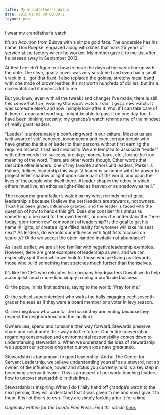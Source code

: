 ```yaml
---
title: My Grandfather’s Watch
date: 2015-01-03 00:00:00 Z
layout: post
---
```


I wear my grandfather’s watch.

It’s an Accutron from Bulova with a simple gold face. The underside has his name, Don Roepke, engraved along with dates that mark 25 years of service at the factory where he worked. My mother gave it to me just after he passed away in September 2013.

At first I couldn’t figure out how to make the days of the week line up with the date. The clear, quartz cover was very scratched and even had a small crack in it. I got that fixed. I also replaced the golden, stretchy metal band with one made of brown leather. It’s not worth hundreds of dollars, but it’s a nice watch and it means a lot to me.

But you know, even with all the tweaks and changes I’ve made, there is still this sense that I am wearing Grandpa’s watch. I didn’t get a new watch. It was someone else’s and now I simply look after it. And, if I can take care of it, keep it clean and working, I might be able to pass it on one day, too. I have been thinking recently; my grandpa’s watch reminds me of the mindset of really great leaders.

“Leader” is unfortunately a confusing word in our culture. Most of us are well aware of self-centered, incompetent and even corrupt people who have grafted the title of leader to their persona without first earning the required respect, trust and credibility. We are tempted to associate “leader” with other words like success, prestige, money, fame, etc., losing the true meaning of the word. There are other words though. Other words that describe other leaders. One of my favorite authors and leaders, Parker J. Palmer, defines leadership this way: “A leader is someone with the power to project either shadow or light upon some part of the world, and upon the lives of the people who dwell there. A leader shapes the ethos in which others must live, an ethos as light-filled as heaven or as shadowy as hell.”

The reason my grandfather’s watch on my wrist reminds me of great leadership is because I believe the best leaders are stewards, not owners. Trust has been given, influence granted, and the leader is faced with the question of how to handle this gift. Does she consider this status as something to be used for her own benefit, or does she understand the “here today, gone tomorrow” component of leadership? Is the goal to get his name in lights, or create a light-filled reality for whoever will take his seat next? As leaders, do we hold our influence with tight fists focused on scarcity? Or do we accept the open-handed invitation of abundance?

As I said earlier, we are all too familiar with negative leadership examples. However, there are great examples of leadership as well, and we can especially spot them when we look for those who are living as stewards, those who build something that stretches much further than themselves.

It’s like the CEO who relocates his company headquarters Downtown to help accomplish much more than simply running a profitable business.

Or the pope, in his first address, saying to the world: “Pray for me.”

Or the school superintendent who walks the halls engaging each seventh-grader he sees as if they were a board member or a voter in levy season.

Or the neighbors who care for the house they are renting because they respect the neighborhood and the landlord.

Owners use, spend and consume their way forward. Stewards preserve, share and collaborate their way into the future. Our entire conversation regarding conservation and environmental responsibility comes down to understanding stewardship. When we understand the idea of stewardship we support our schools long after our own kids have graduated.

Stewardship is tantamount to good leadership. And at The Center for Servant Leadership, we believe understanding yourself as a steward, not an owner, of the influence, power and status you currently hold is a key step in becoming a servant leader. This is an aspect of our work: teaching leaders how to uncover stewardship in their lives.

Stewardship is inspiring. When I do finally hand off grandpa’s watch to the next person, they will understand that it was given to me and now I give it to them. It is not theirs to own. They are simply looking after it for a time.


*Originally written for the Toledo Free Press. Find the article [here.](http://www.toledofreepress.com/2015/01/03/melden-my-grandfathers-watch/)*